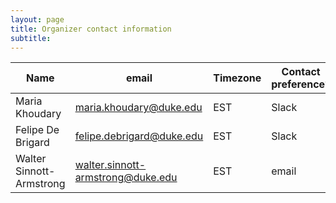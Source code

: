 ```yaml
---
layout: page
title: Organizer contact information
subtitle:
---
```


| Name                | email | Timezone | Contact preference? |
| --------------------| ----------- | ----------- | -------- |
| Maria Khoudary      | [maria.khoudary@duke.edu](mailto:maria.khoudary@duke.edu) | EST | Slack |
| Felipe De Brigard  | [felipe.debrigard@duke.edu](mailto:felipe.debrigard@duke.edu)    | EST | Slack |
| Walter Sinnott-Armstrong   | [walter.sinnott-armstrong@duke.edu](mailto:walter.sinnott-armstrong@duke.edu)   | EST | email |
